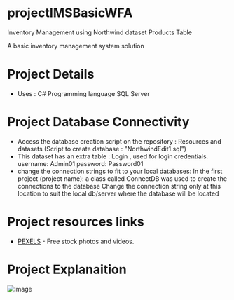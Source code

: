 # projectIMSBasicWFA
Inventory Management using Northwind dataset Products Table

A basic inventory management system solution

# Project Details
- Uses :
C# Programming language
SQL Server 

# Project Database Connectivity
- Access the database creation script on the repository : Resources and datasets (Script to create database : "NorthwindEdit1.sql")
- This dataset has an extra table : Login , used for login credentials. username: Admin01 password: Password01
- change the connection strings to fit to your local databases:
  In the first project (project name):
    a class called ConnectDB was used to create the connections to the database
    Change the connection string only at this location to suit the local db/server where the database will be located

# Project resources links

- [PEXELS](https://www.pexels.com) - Free stock photos and videos.

# Project Explanaition

![image](https://user-images.githubusercontent.com/109286764/213029672-b4a7ec0e-c3b9-46af-9fd2-4b42b489de69.png)
